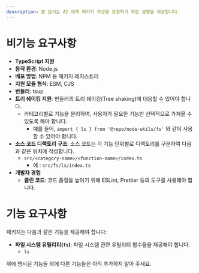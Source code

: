 ```yaml
---
description: 본 문서는 AI 에게 패키지 작성을 요청하기 위한 설명을 제공합니다.
---
```


# 비기능 요구사항

- **TypeScript 지원**
- **동작 환경**: Node.js
- **배포 방법**: NPM 등 패키지 레지스트리
- **지원 모듈 형식**: ESM, CJS
- **번들러**: tsup
- **트리 쉐이킹 지원**: 번들러의 트리 쉐이킹(Tree shaking)에 대응할 수 있어야 합니다.
  - 카테고리별로 기능을 분리하여, 사용자가 필요한 기능만 선택적으로 가져올 수 있도록 해야 합니다.
    - 예를 들어, `import { ls } from '@repo/node-utils/fs'` 와 같이 사용할 수 있어야 합니다.
- **소스 코드 디렉토리 구조**: 소스 코드는 각 기능 단위별로 디렉토리를 구분하여 다음과 같은 위치에 작성합니다.
  - `src/<category-name>/<function-name>/index.ts`
    - 예 : `src/fs/ls/index.ts`
- **개발자 경험**
  - **클린 코드**: 코드 품질을 높이기 위해 ESLint, Prettier 등의 도구를 사용해야 합니다.

# 기능 요구사항

패키지는 다음과 같은 기능을 제공해야 합니다:

- **파일 시스템 유틸리티(`fs`)**: 파일 시스템 관련 유틸리티 함수들을 제공해야 합니다.
  - `ls`

위에 명시된 기능들 외에 다른 기능들은 아직 추가하지 말아 주세요.
